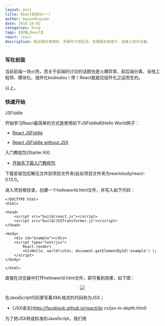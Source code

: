 ```yaml
---
layout: post
title: React初成长(一)
author: beyondouyuan
date: 2016-10-02
categories: blog
tags: [前端,React]
react: react
description: 船动湖光滟滟秋，贪看年少信舡流。无端隔水抛莲子，遥被人知半日羞。
---
```


###  写在前面 ###

当前前端一场火热，而关于前端的讨论的话题也是火爆异常，前后端分离、全栈工程师、模块化、组件化biubiubiu！停！React就是应组件化之运而生的。

以上。

### 快速开始 ###

>
JSFiddle
>

开始学习React最简单的方式是使用如下JSFiddle的Hello World例子：

- [React JSFiddle](http://jsfiddle.net/reactjs/69z2wepo/)

- [React JSFiddle without JSX](http://jsfiddle.net/reactjs/5vjqabv3/)


>
入门教程包(Starter Kit)
>

- [开始先下载入门教程包](http://facebook.github.io/react/downloads/react-0.13.1.zip)

下载安装包后解压文件到项目文件夹(此处项目文件夹为reactstudy/react-0.13.1)。

进入项目根目录，创建一个helloworld.html文件，并写入如下代码：

	<!DOCTYPE html>
	<html>

	<head>
	    <script src="build/react.js"></script>
	    <script src="build/JSXTransformer.js"></script>
	</head>

	<body>
	    <div id="example"></div>
	    <script type="text/jsx">
	        React.render(
	        <h1>Hello, world!</h1>, document.getElementById('example') );
	    </script>
	</body>

	</html>

直接在浏览器中打开helloworld.html文件，即可看到效果，如下图：

<center>
<p><img src="https://beyondouyuan.github.io/img/react_1.png" align="center"></p>
</center>


在JavaScript代码里写着XML格式的代码称为JSX；

- [JSX语法](http://facebook.github.io/react/do
cs/jsx-in-depth.html)

为了把JSX转成标准的JavaScript，我们用

> <script type="text/jsx">

标签包裹着含有JSX的代码，然后引入JSXTransformer.js 库来实现在浏览器里的代码转换。



### 分离文件 ###

React JSX代码文件可以写在另外的文件里，新建一个src目录，在src下新建文件helloworld.js：

	React.render(
	<h1>Hello, world!</h1>,
	document.getElementById('example')
	);

然后在helloworld.html中引用该文件

	script type="text/jsx" src="src/helloworld.js"></script>

则此时的helloworld.html文件应该变为如下：

	<!DOCTYPE html>
	<html>

	<head>
	    <script src="build/react.js"></script>
	</head>

	<body>
	    <div id="example"></div>
	    <script src="src/helloworld.js"></script>
	</body>

	</html>

即我们不再将html和js耦合在一个页面中，而是实现了文件分离。

当然，此时在浏览器中打开helloworld.html文件，页面上将是一片空白，什么都没有！要想看到文件分离后的结果，我们还需要进行离线转换。

### 离线转换 ###

先安装命令行工具(依赖- [npm (http://npmjs.org/)](npm (http://npmjs.org/)));

	npm install -g react-tools


安装成功后，将helloworld.js文件转换为标准的JavaScript：

从控制台进入reactstudy/react-0.13.1目录

	jsx --watch src/build/


运行成功后，控制台将会输出如下信息

	built Module("helloworld")
	["helloworld"]

如图：

<center>
<p><img src="https://beyondouyuan.github.io/img/react_2.png" align="center"></p>
</center>

执行这一步后，打开项目中的build目录，将看到build目录下有一个名为helloworld.js的文件！如下：

<center>
<p><img src="https://beyondouyuan.github.io/img/react_3.png" align="center"></p>
</center>

这说明文件分离已经生效。再次在浏览器中打开helloworld.html则可以看到效果。


恭喜你，欢迎来到React的世界。